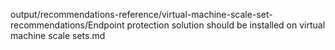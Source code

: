 output/recommendations-reference/virtual-machine-scale-set-recommendations/Endpoint protection solution should be installed on virtual machine scale sets.md